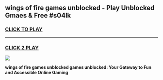 
## wings of fire games unblocked - Play Unblocked Gmaes & Free #s04lk
<h3>
<a href="https://news.freeplayer.one?title=wings_of_fire_games_unblocked&ref=03M">CLICK TO PLAY</a></h3>
<hr>

<h3>
<a href="https://news.freeplayer.one?title=wings_of_fire_games_unblocked&ref=03M">CLICK 2 PLAY</a>
  
</h3>

<a href="https://news.freeplayer.one?title=wings_of_fire_games_unblocked&ref=03M"><img src="https://clearcache.store/games.png"></a>


**wings of fire games unblocked games unblocked: Your Gateway to Fun and Accessible Online Gaming**
